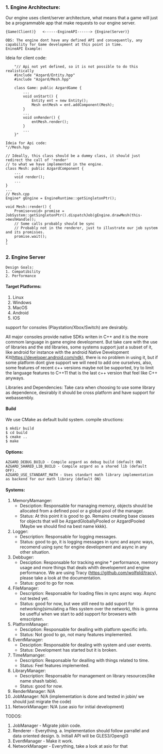 ### 1. Engine Architecture:
Our engine uses client/server architecture, what means that a game will just be a programmable app that make requests to our engine server.

    {Game(Client)}   <------EngineAPI------> {Engine(Server)}

    OBS: The engine dont have any defined API and consequently, any capability for Game development at this point in time.
    EnineAPI Example:
    
Ideia for client code:

        "// Api not yet defined, so it is not possible to do this realistically
        #include "Azgard/Entity.hpp"
        #include "Azgard/Mesh.hpp"

        class Game: public AzgardGame {
            ...
            void onStart() {
                Entity ent = new Entity();
                Mesh entMesh = ent.addComponent(Mesh);
            }
            ...
            void onRender() {
                entMesh.render();
            }
            ...
        }"

    Ideia for Api code:
    "//Mesh.hpp
    
    // Ideally, this class should be a dummy class, it should just redirect the call of 'render'
    // to what we have implemented in the engine. 
    class Mesh: public AzgardComponent {
        ...
        void render();
        ...
    }
    ...
    // Mesh.cpp
    Engine* gEngine = EngineRuntime::getSingletonPtr();
    
    void Mesh::render() {
        Promise<void> promise = JobSystem::getSingletonPtr().dispatchJob(gEngine.drawMesh(this->meshHandle));
        // Some calls probably should be sync
        // Probably not in the renderer, just to illustrate our job system and its promisses.
        promise.wait();
    }
    "

### 2. Engine Server
    Design Goals:
    1. Compatibility
    2. Performance
   
#### Target Platforms:
1. Linux
2. Windows
3. MacOS
4. Android
5. IOS

support for consoles (Playstation/Xbox/Switch) are desirably.

All major consoles provide native SDKs writen in C++ and it is the more commom language in game engine development. But take care with the use of libraries and the std libraries, some systems support just a subset of it, like android for instance with the android Native Development Kit(https://developer.android.com/ndk), there is no problem in using it, but if some platform dont give support we will need to add one ourselves, also, some features of recent c++ versions maybe not be supported, try to limit the language features to C++11 that is the last c++ version that feel like C++ anyways.

Libraries and Dependencies: Take cara when choosing to use some library as dependence, desirably it should be cross platform and have support for webassembly. 

#### Build
We use CMake as default build system.
compile structions:

    $ mkdir build
    $ cd build
    $ cmake ..
    $ make

#### Options:
    AZGARD_DEBUG_BUILD - Compile azgard as debug build (default ON)
    AZGARD_SHARED_LIB_BUILD - Compile azgard as a shared lib (default OFF).
    AZGARD_USE_STANDART_MATH - Uses standart math library implementation as backend for our math library (default ON)

#### Systems:
1. MemoryMamanger:
    * Desciption: Responsable for managing memory, objects should be allocated from a defined pool or a global pool of the manager.
    * Status: At this point it is good to go. Remains creating base classes for objects that will be AzgardGloballyPooled or AzgardPooled (Maybe we should find na best name kkkk).
2. Logger:
    * Description:  Responsable for logging messages.
    * Status: good to go, it is logging messages in sync and async ways, recomend using sync for engine development and async in any other situation.
3. Debbuger:
    * Desciption: Responsable for tracking engine * performance, memory usage and more things that deals whith developemnt and engine performance. We are using Tracy (https://github.com/wolfpld/tracy), please take a look at the documentation.
    * Status: good to go for now.
4. FileManager:
    * Description: Responsable for loading files in sync async way. Async not tested yet.
    * Status: good for now, but wee still need to add suport for networking(simulating a files system over the network), this is gonna be usefful when we start to add support for browsers with emscripten.
5. PlatformManager:
    * Desciption: Responsable for dealling with platform specific info.
    * Status: Not good to go, not many features implemented.
6. EventManager:
    * Desciption: Responsable for dealing with system and user events.
    * Status: Development has started but it is broken.
7. TimeMamanger:
    * Description: Responsable for dealling with things related to time.
    * Status: Feel features implemented.
8. LibraryManager:
    * Description: Responsable for management on library resources(like name shash table).
    * Status: good for now.
9. RenderManager: N/A
10. JobManager: N/A (implementation is done and tested in jobin/ we should just migrate the code)
11. NetworkManager: N/A (use asio for initial development)


TODOS:
1. JobManager - Migrate jobin code.
2. Renderer - Everything.
a. Implementation should follow parrallel and data oriented design.
b. Initiall API will be GLES3/Opengl3
3. EventManager - Make it work.
4. NetworkManager - Everything, take a look at asio for that